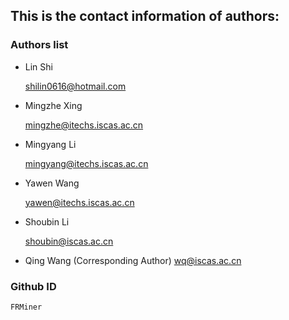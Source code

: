 ## This is the contact information of authors:

### Authors list
- Lin Shi 

    shilin0616@hotmail.com

- Mingzhe Xing 

    mingzhe@itechs.iscas.ac.cn

- Mingyang Li 

    mingyang@itechs.iscas.ac.cn

- Yawen Wang 

    yawen@itechs.iscas.ac.cn

- Shoubin Li 

    shoubin@iscas.ac.cn

- Qing Wang (Corresponding Author)
  wq@iscas.ac.cn
    
    
    
### Github ID
    FRMiner